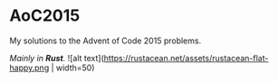 # AoC2015

My solutions to the Advent of Code 2015 problems.

*Mainly in **Rust**.*
![alt text](https://rustacean.net/assets/rustacean-flat-happy.png | width=50)